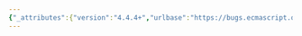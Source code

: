 ```yaml
---
{"_attributes":{"version":"4.4.4+","urlbase":"https://bugs.ecmascript.org/","maintainer":"dherman@mozilla.com"},"bug":{"bug_id":1048,"creation_ts":"2012-11-25 17:04:00 -0800","short_desc":"variations on \"[[PreventExtensions]]\"","delta_ts":"2012-12-21 18:08:40 -0800","product":"Draft for 6th Edition","component":"editorial issue","version":"Rev 12: November 22, 2012 Draft","rep_platform":"All","op_sys":"All","bug_status":"RESOLVED","resolution":"FIXED","priority":"Normal","bug_severity":"normal","everconfirmed":true,"reporter":{"uid":"jmdyck","name":"Michael Dyck"},"assigned_to":{"uid":"allen","name":"Allen Wirfs-Brock"},"long_desc":[{"commentid":2802,"comment_count":0,"who":{"uid":"jmdyck","name":"Michael Dyck"},"bug_when":"2012-11-25 17:04:13 -0800","thetext":"Table 8 spells it\n    [[preventExtensions]]\nwith a lower-case \"p\", but everywhere else has it with a \"P\".\nChange Table 8, I think.\n\nAlso, in 13.6.3, change\n    [[PreventExtensons]]\nto\n    [[PreventExtensions]]\n(insert an \"i\")."},{"commentid":2819,"comment_count":1,"who":{"uid":"allen","name":"Allen Wirfs-Brock"},"bug_when":"2012-11-26 09:36:42 -0800","thetext":"corrected in rev 13 editor's draft"}]}}
---
```


